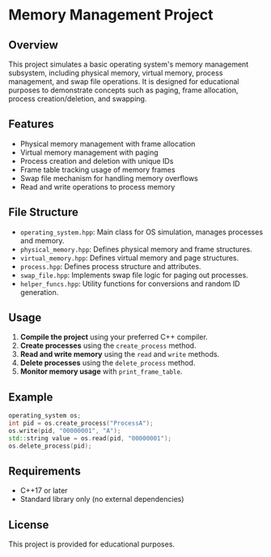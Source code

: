# Memory Management Project

## Overview

This project simulates a basic operating system's memory management subsystem, including physical memory, virtual memory, process management, and swap file operations. It is designed for educational purposes to demonstrate concepts such as paging, frame allocation, process creation/deletion, and swapping.

## Features

- Physical memory management with frame allocation
- Virtual memory management with paging
- Process creation and deletion with unique IDs
- Frame table tracking usage of memory frames
- Swap file mechanism for handling memory overflows
- Read and write operations to process memory

## File Structure

- `operating_system.hpp`: Main class for OS simulation, manages processes and memory.
- `physical_memory.hpp`: Defines physical memory and frame structures.
- `virtual_memory.hpp`: Defines virtual memory and page structures.
- `process.hpp`: Defines process structure and attributes.
- `swap_file.hpp`: Implements swap file logic for paging out processes.
- `helper_funcs.hpp`: Utility functions for conversions and random ID generation.

## Usage

1. **Compile the project** using your preferred C++ compiler.
2. **Create processes** using the `create_process` method.
3. **Read and write memory** using the `read` and `write` methods.
4. **Delete processes** using the `delete_process` method.
5. **Monitor memory usage** with `print_frame_table`.

## Example

```cpp
operating_system os;
int pid = os.create_process("ProcessA");
os.write(pid, "00000001", "A");
std::string value = os.read(pid, "00000001");
os.delete_process(pid);
```

## Requirements

- C++17 or later
- Standard library only (no external dependencies)

## License

This project is provided for educational purposes.

